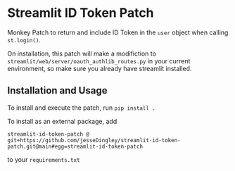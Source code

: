 # Streamlit ID Token Patch

Monkey Patch to return and include ID Token in the `user` object when calling `st.login()`.

On installation, this patch will make a modifiction to `streamlit/web/server/oauth_authlib_routes.py` in your current environment, so make sure you already have streamlit installed.

## Installation and Usage

To install and execute the patch, run `pip install .`

To install as an external package, add 

```streamlit-id-token-patch @ git+https://github.com/jesseDingley/streamlit-id-token-patch.git@main#egg=streamlit-id-token-patch``` 

to your `requirements.txt` 
